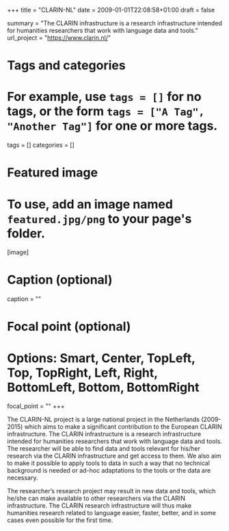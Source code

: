 +++
title = "CLARIN-NL"
date = 2009-01-01T22:08:58+01:00
draft = false

summary = "The CLARIN infrastructure is a research infrastructure intended for humanities researchers that work with language data and tools."
url_project = "https://www.clarin.nl/"

# Tags and categories
# For example, use `tags = []` for no tags, or the form `tags = ["A Tag", "Another Tag"]` for one or more tags.
tags = []
categories = []

# Featured image
# To use, add an image named `featured.jpg/png` to your page's folder.
[image]
  # Caption (optional)
  caption = ""

  # Focal point (optional)
  # Options: Smart, Center, TopLeft, Top, TopRight, Left, Right, BottomLeft, Bottom, BottomRight
  focal_point = ""
+++

The CLARIN-NL project is a large national project in the Netherlands (2009-2015) which aims to make a significant
contribution to the European CLARIN infrastructure.  The CLARIN infrastructure is a research infrastructure intended for
humanities researchers that work with language data and tools. The researcher will be able to find data and tools
relevant for his/her research via the CLARIN infrastructure and get access to them. We also aim to make it possible to
apply tools to data in such a way that no technical background is needed or ad-hoc adaptations to the tools or the data
are necessary.

The researcher’s research project may result in new data and tools, which he/she can make available to other researchers
via the CLARIN infrastructure. The CLARIN research infrastructure will thus make humanities research related to language
easier, faster, better, and in some cases even possible for the first time.
